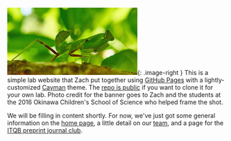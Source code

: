 ![Zach](img/grasshopper.jpg){: .image-right }
This is a simple lab website that Zach put together using [GitHub Pages](https://pages.github.com/) with a lightly-customized [Cayman](https://github.com/pages-themes/cayman) theme. The [repo is public](https://github.com/zach-hensel/zach-hensel.github.io) if you want to clone it for your own lab. Photo credit for the banner goes to Zach and the students at the 2016 Okinawa Children's School of Science who helped frame the shot.

We will be filling in content shortly. For now, we've just got some general information on the [home page](/), a little detail on our [team](/team), and a page for the [ITQB preprint journal club](/preprintjc).